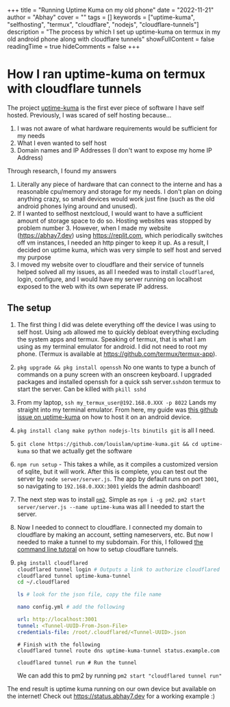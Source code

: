 +++
title = "Running Uptime Kuma on my old phone"
date = "2022-11-21"
author = "Abhay"
cover = ""
tags = []
keywords = ["uptime-kuma", "selfhosting", "termux", "cloudflare", "nodejs", "cloudflare-tunnels"]
description = "The process by which I set up uptime-kuma on termux in my old android phone along with cloudflare tunnels"
showFullContent = false
readingTime = true
hideComments = false
+++
# How I ran uptime-kuma on termux with cloudflare tunnels

The project [uptime-kuma](github.com/louislam/uptime-kuma) is the first ever piece of software I have self hosted. Previously, I was scared  of self hosting because...
1. I was not aware of what hardware requirements would be sufficient for my needs
2. What I even wanted to self host
3. Domain names and IP Addresses (I don't want to expose my home IP Address)

Through research, I found my answers
1. Literally any piece of hardware that can connect to the interne and has a reasonable cpu/memory and storage for my needs. I don't plan on doing anything crazy, so small devices would work just fine (such as the old android phones lying around and unused).
2. If I wanted to selfhost nextcloud, I would want to have a sufficient amount of storage space to do so. Hosting websites was stopped by problem number 3. However, when I made my website (https://abhay7.dev) using https://replit.com, which periodically switches off vm instances, I needed an http pinger to keep it up. As a result, I decided on uptime kuma, which was very simple to self host and served my purpose
3. I moved my website over to cloudflare and their service of tunnels helped solved all my issues, as all I needed was to install `cloudflared`, login, configure, and I would have my server running on localhost exposed to the web with its own seperate IP address.

## The setup

1. The first thing I did was delete everything off the device I was using to self host. Using `adb` allowed me to quickly debloat everything excluding the system apps and termux. Speaking of termux, that is what I am using as my terminal emulator for android. I did not need to root my phone. (Termux is available at https://github.com/termux/termux-app).
2. `pkg upgrade && pkg install openssh` No one wants to type a bunch of commands on a puny screen with an onscreen keyboard. I upgraded packages and installed openssh for a quick ssh server.`sshd`on termux to start the server. Can be killed with `pkill sshd`
3. From my laptop, `ssh my_termux_user@192.168.0.XXX -p 8022` Lands my straight into my terminal emulator. From here, my guide was [this github issue on uptime-kuma](https://github.com/louislam/uptime-kuma/issues/423) on how to host it on an android device.
4. `pkg install clang make python nodejs-lts binutils git` is all I need.
5. `git clone https://github.com/louislam/uptime-kuma.git && cd uptime-kuma` so that we actually get the software
6. `npm run setup` - This takes a while, as it compiles a customized version of sqlite, but it will work. After this is complete, you can test out the server by `node server/server.js`. The app by default runs on port `3001`, so navigating to `192.168.0.XXX:3001` yields the admin dashboard!
7. The next step was to install [`pm2`](https://pm2.io/). Simple as `npm i -g pm2`. `pm2 start server/server.js --name uptime-kuma` was all I needed to start the server. 
8. Now I needed to connect to cloudflare. I connected my domain to cloudflare by making an account, setting nameservers, etc. But now I needed to make a tunnel to my subdomain. For this, I followed [the command line tutoral](https://developers.cloudflare.com/cloudflare-one/connections/connect-apps/install-and-setup/tunnel-guide/local/) on how to setup cloudflare tunnels.
9. 
	```bash
	pkg install cloudflared
	cloudflared tunnel login # Outputs a link to authorize cloudflared
	cloudflared tunnel uptime-kuma-tunnel
	cd ~/.cloudflared
	
	ls # look for the json file, copy the file name
	
	nano config.yml # add the following
	```
	
	```yaml
	url: http://localhost:3001
	tunnel: <Tunnel-UUID-From-Json-File>
	credentials-file: /root/.cloudflared/<Tunnel-UUID>.json
	```
	
	```
	# Finish with the following
	cloudflared tunnel route dns uptime-kuma-tunnel status.example.com
	
	cloudflared tunnel run # Run the tunnel
	```
	
	We can add this to pm2 by running
	`pm2 start "cloudflared tunnel run"`
	
The end result is uptime kuma running on our own device but available on the internet! Check out https://status.abhay7.dev for a working example :)
